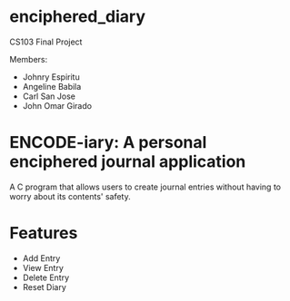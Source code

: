 # enciphered_diary
CS103 Final Project

Members:
- Johnry Espiritu
- Angeline Babila
- Carl San Jose
- John Omar Girado

# ENCODE-iary: A personal enciphered journal application

A C program that allows users to create journal entries without having to worry about its contents' safety.

# Features
- Add Entry
- View Entry
- Delete Entry
- Reset Diary
